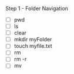 Step 1 - Folder Navigation
- [ ] pwd
- [ ] ls
- [ ] clear
- [ ] mkdir myFolder
- [ ] touch myfile.txt
- [ ] rm
- [ ] rm -r
- [ ] mv